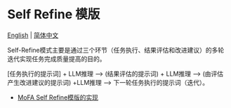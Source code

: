 # Self Refine 模版

[English](self_refine_template_patterns.md) | [简体中文](self_refine_template_cn.md)

Self-Refine模式主要是通过三个环节（任务执行、结果评估和改进建议）的多轮迭代实现任务完成质量提高的目的。

[任务执行的提示词] + LLM推理 --> (结果评估的提示词) + LLM推理 --> (由评估产生改进建议的提示词) +LLM推理 --> 下一轮任务执行的提示词（迭代）。

- [MoFA Self Refine模版的实现](../../mofa/agent_templates/self_refine/README.md)


